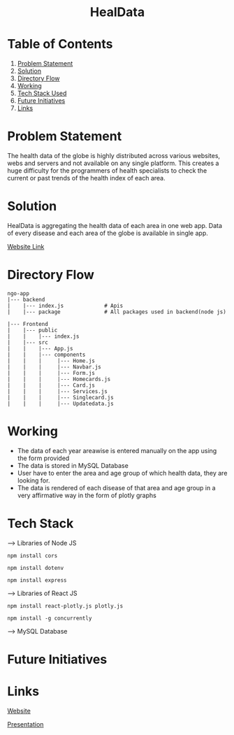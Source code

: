 # <div align="center"> HealData</div>

# Table of Contents
1. [ Problem Statement](#problem_statement)
2. [Solution](#solution)
3. [ Directory Flow](#directory)
4. [ Working ](#working)
5. [ Tech Stack Used ](#tech_stack)
6. [ Future Initiatives ](#future_initiatives)
7. [ Links ](#links)


<a name="problem_statement"></a>
# Problem Statement
The health data of the globe is highly distributed across various websites, webs and servers and not available on any single platform. This creates a huge difficulty for the programmers of health specialists to check the current or past trends of the health index of each area.

<a name="solution"></a>
# Solution
HealData is aggregating the health data of each area in one web app. Data of every disease and each area of the globe is available in single app.

<a href="https://healdata-1a.web.app/">Website Link</a>

<a name="directory"></a>
# Directory Flow
```
ngo-app
|--- backend
|    |--- index.js             # Apis
|    |--- package              # All packages used in backend(node js) 

|--- Frontend
|    |--- public
|    |    |--- index.js
|    |--- src
|    |    |--- App.js
|    |    |--- components
|    |    |     |--- Home.js
|    |    |     |--- Navbar.js
|    |    |     |--- Form.js
|    |    |     |--- Homecards.js
|    |    |     |--- Card.js
|    |    |     |--- Services.js
|    |    |     |--- Singlecard.js
|    |    |     |--- Updatedata.js
```

<a name="working"></a>
# Working
<ul>
<li>The data of each year areawise is entered manually on the app using the form provided</li>
<li>The data is stored in MySQL Database</li>
<li>User have to enter the area and age group of which health data, they are looking for.</li>
<li>The data is rendered of each disease of that area and age group in a very affirmative way in the form of plotly graphs</li>
</ul>

<a name="tech_stack"></a>
# Tech Stack
  --> Libraries of Node JS
  ```
  npm install cors
  ```
  ```
  npm install dotenv
  ```
  ```
  npm install express
  ```
 --> Libraries of React JS
  ```
  npm install react-plotly.js plotly.js
  ```
  ```
  npm install -g concurrently
  ```
  --> MySQL Database
  
<a name="future_initiatives"></a>
# Future Initiatives

<a name="links"></a>
# Links
<a href="https://healdata-1a.web.app/">Website</a>

<a href="">Presentation</a>
